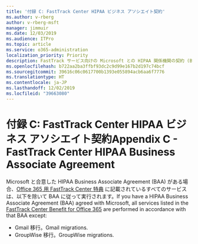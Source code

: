```yaml
---
title: '付録 C: FastTrack Center HIPAA ビジネス アソシエイト契約'
ms.author: v-rberg
author: v-rberg-msft
manager: jimmuir
ms.date: 12/03/2019
ms.audience: ITPro
ms.topic: article
ms.service: o365-administration
localization_priority: Priority
description: FastTrack サービス向けの Microsoft との HIPAA 関係機関の契約 (BAA) がある場合、FastTrack Center Benefit for Office 365 に表示されているすべてのサービスが、その BAA に含まれます。ただし、以下は除きます。
ms.openlocfilehash: b722aa2ba3ffbf93dc2c9d99e167b2d197c74bcf
ms.sourcegitcommit: 39616c06c0617700b1393e055894acb6aa6f7776
ms.translationtype: HT
ms.contentlocale: ja-JP
ms.lasthandoff: 12/02/2019
ms.locfileid: "39663080"
---
```

# <a name="appendix-c---fasttrack-center-hipaa-business-associate-agreement"></a><span data-ttu-id="2f2a9-103">付録 C: FastTrack Center HIPAA ビジネス アソシエイト契約</span><span class="sxs-lookup"><span data-stu-id="2f2a9-103">Appendix C - FastTrack Center HIPAA Business Associate Agreement</span></span>

<span data-ttu-id="2f2a9-104">Microsoft と合意した HIPAA Business Associate Agreement (BAA) がある場合、[Office 365 用 FastTrack Center 特典](O365-fasttrack-benefit-for-office-365.md) に記載されているすべてのサービスは、以下を除いて BAA に従って実行されます。</span><span class="sxs-lookup"><span data-stu-id="2f2a9-104">If you have a HIPAA Business Associate Agreement (BAA) agreed with Microsoft, all services listed in the [FastTrack Center Benefit for Office 365](O365-fasttrack-benefit-for-office-365.md) are performed in accordance with that BAA except:</span></span> 
  
- <span data-ttu-id="2f2a9-105">Gmail 移行。</span><span class="sxs-lookup"><span data-stu-id="2f2a9-105">Gmail migrations.</span></span>   
- <span data-ttu-id="2f2a9-106">GroupWise 移行。</span><span class="sxs-lookup"><span data-stu-id="2f2a9-106">GroupWise migrations.</span></span>
    


